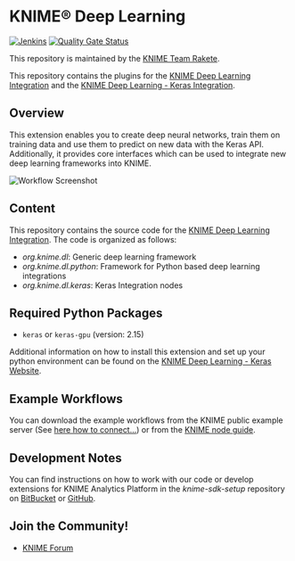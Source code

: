 # KNIME® Deep Learning

[![Jenkins](https://jenkins.knime.com/buildStatus/icon?job=knime-deeplearning%2Fmaster)](https://jenkins.knime.com/job/knime-deeplearning/job/master/)
[![Quality Gate Status](https://sonarcloud.io/api/project_badges/measure?project=KNIME_knime-deeplearning&metric=alert_status&token=55129ac721eacd76417f57921368ed587ad8339d)](https://sonarcloud.io/summary/new_code?id=KNIME_knime-deeplearning)

This repository is maintained by the [KNIME Team Rakete](mailto:team-rakete@knime.com).

This repository contains the plugins for the [KNIME Deep Learning Integration](https://www.knime.com/deeplearning) and the [KNIME Deep Learning - Keras Integration](https://www.knime.com/deeplearning/keras).

## Overview

This extension enables you to create deep neural networks, train them on training data and use them to predict on new data with the Keras API. Additionally, it provides core interfaces which can be used to integrate new deep learning frameworks into KNIME.

![Workflow Screenshot](https://files.knime.com/sites/default/files/img01.png)

## Content

This repository contains the source code for the [KNIME Deep Learning Integration](https://www.knime.com/deeplearning). The code is organized as follows:

* _org.knime.dl_: Generic deep learning framework
* _org.knime.dl.python_: Framework for Python based deep learning integrations
* _org.knime.dl.keras_: Keras Integration nodes

## Required Python Packages

* `keras` or `keras-gpu` (version: 2.15)

Additional information on how to install this extension and set up your python environment can be found on the [KNIME Deep Learning - Keras Website](https://www.knime.com/deeplearning/keras).

## Example Workflows

You can download the example workflows from the KNIME public example server (See [here how to connect...](https://www.knime.org/example-workflows)) or from the [KNIME node guide](https://www.knime.com/nodeguide/analytics/deep-learning).

## Development Notes

You can find instructions on how to work with our code or develop extensions for
KNIME Analytics Platform in the _knime-sdk-setup_ repository
on [BitBucket](https://bitbucket.org/KNIME/knime-sdk-setup)
or [GitHub](http://github.com/knime/knime-sdk-setup).

## Join the Community!

* [KNIME Forum](https://tech.knime.org/forum)
